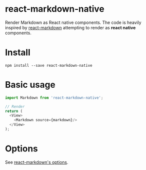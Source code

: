 # react-markdown-native
Render Markdown as React native components. The code is heavily inspired by [react-markdown](https://github.com/rexxars/react-markdown) attempting to render as **react native** components.

# Install
```
npm install --save react-markdown-native
```

# Basic usage
```js
import Markdown from 'react-markdown-native';

// Render
return (
  <View>
    <Markdown source={markdown}/>
  </View>
);
```

# Options
See [react-markdown's options](https://github.com/rexxars/react-markdown#options).
